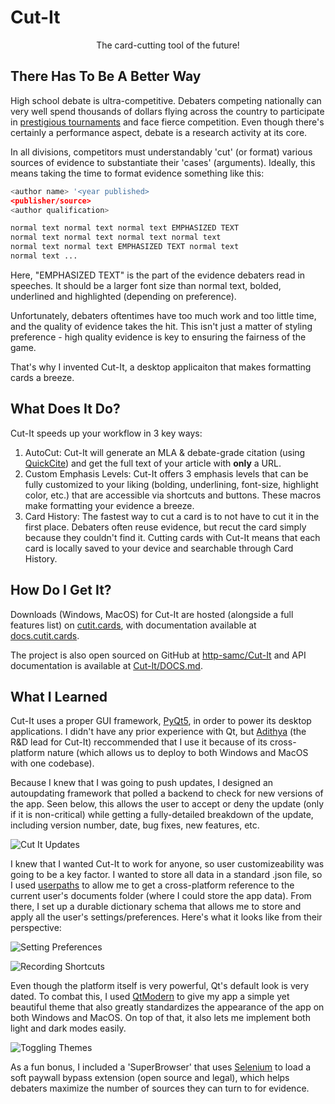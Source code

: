 # Cut-It
<p align="center">The card-cutting tool of the future!</p>

## There Has To Be A Better Way
High school debate is ultra-competitive. Debaters competing nationally can very well spend thousands of dollars flying across the country to participate in [prestigious tournaments](https://ci.uky.edu/UKDebate/gold-pf-bid-tournaments) and face fierce competition. Even though there's certainly a performance aspect, debate is a research activity at its core.

In all divisions, competitors must understandably 'cut' (or format) various sources of evidence to substantiate their 'cases' (arguments). Ideally, this means taking the time to format evidence something like this:

```python
<author name> '<year published>
<publisher/source>
<author qualification>

normal text normal text normal text EMPHASIZED TEXT
normal text normal text normal text normal text
normal text normal text EMPHASIZED TEXT normal text
normal text ...
```

Here, "EMPHASIZED TEXT" is the part of the evidence debaters read in speeches. It should be a larger font size than normal text, bolded, underlined and highlighted (depending on preference).

Unfortunately, debaters oftentimes have too much work and too little time, and the quality of evidence takes the hit. This isn't just a matter of styling preference - high quality evidence is key to ensuring the fairness of the game.

That's why I invented Cut-It, a desktop applicaiton that makes formatting cards a breeze.

## What Does It Do?
Cut-It speeds up your workflow in 3 key ways:
1. AutoCut: Cut-It will generate an MLA & debate-grade citation (using [QuickCite](/projects/QuickCite)) and get the full text of your article with **only** a URL.
2. Custom Emphasis Levels: Cut-It offers 3 emphasis levels that can be fully customized to your liking (bolding, underlining, font-size, highlight color, etc.) that are accessible via shortcuts and buttons. These macros make formatting your evidence a breeze.
3. Card History: The fastest way to cut a card is to not have to cut it in the first place. Debaters often reuse evidence, but recut the card simply because they couldn't find it. Cutting cards with Cut-It means that each card is locally saved to your device and searchable through Card History.

## How Do I Get It?
Downloads (Windows, MacOS) for Cut-It are hosted (alongside a full features list) on [cutit.cards](http://cutit.cards), with documentation available at [docs.cutit.cards](https://docs.cutit.cards).

The project is also open sourced on GitHub at [http-samc/Cut-It](https://github.com/http-samc/cut-it) and API documentation is available at [Cut-It/DOCS.md](https://github.com/http-samc/cut-it/blob/main/DOCS.md).

## What I Learned
Cut-It uses a proper GUI framework, [PyQt5](https://pypi.org/project/PyQt5/), in order to power its desktop applications. I didn't have any prior experience with Qt, but [Adithya](https://www.linkedin.com/in/adithyav-/) (the R&D lead for Cut-It) reccommended that I use it because of its cross-platform nature (which allows us to deploy to both Windows and MacOS with one codebase).

Because I knew that I was going to push updates, I designed an autoupdating framework that polled a backend to check for new versions of the app. Seen below, this allows the user to accept or deny the update (only if it is non-critical) while getting a fully-detailed breakdown of the update, including version number, date, bug fixes, new features, etc.

![Cut It Updates](https://files.gitbook.com/v0/b/gitbook-28427.appspot.com/o/assets%2F-MeP0lkifg4TDLtCdbc_%2F-MePZw8-i_f2kKXHMJyN%2F-MePo8XAC0k_TvXXvJ8j%2Fupdate-opt.png?alt=media&token=0e67ce9a-dac7-4511-85c6-c3b048c68357)

I knew that I wanted Cut-It to work for anyone, so user customizeability was going to be a key factor. I wanted to store all data in a standard .json file, so I used [userpaths](https://pypi.org/project/userpaths/) to allow me to get a cross-platform reference to the current user's documents folder (where I could store the app data). From there, I set up a durable dictionary schema that allows me to store and apply all the user's settings/preferences. Here's what it looks like from their perspective:

![Setting Preferences](https://i.gyazo.com/0cb80d383fd61967bc195b5fd7bb4e28.gif)

![Recording Shortcuts](https://i.gyazo.com/7578500b474330b3ac9fec7449733115.gif)

Even though the platform itself is very powerful, Qt's default look is very dated. To combat this, I used [QtModern](https://pypi.org/project/qtmodern/) to give my app a simple yet beautiful theme that also greatly standardizes the appearance of the app on both Windows and MacOS. On top of that, it also lets me implement both light and dark modes easily.

![Toggling Themes](https://i.gyazo.com/109ee829cf8983af67d2d4ff5a98a4e7.gif)

As a fun bonus, I included a 'SuperBrowser' that uses [Selenium](https://selenium-python.readthedocs.io/) to load a soft paywall bypass extension (open source and legal), which helps debaters maximize the number of sources they can turn to for evidence.